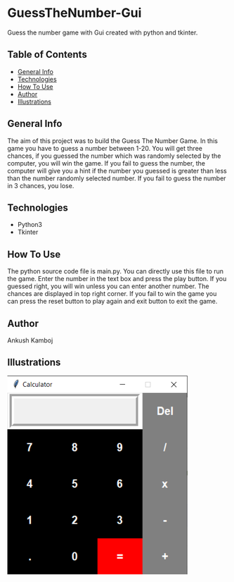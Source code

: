 # GuessTheNumber-Gui
Guess the number game with Gui created with python and tkinter.
  
## Table of Contents
* [General Info](#general-info)
* [Technologies](#technologies)
* [How To Use](#howtouse)
* [Author](#author)
* [Illustrations](#illustrations)

## General Info
  The aim of this project was to build the Guess The Number Game. In this game you have to guess a number between 1-20. You will get three chances, if you guessed the number which was randomly selected by the computer, you will win the game. If you fail to guess the number, the computer will give you a hint if the number you guessed is greater than less than the number randomly selected number. If you fail to guess the number in 3 chances, you lose.
  
## Technologies
* Python3
* Tkinter

## How To Use
  The python source code file is main.py. You can directly use this file to run the game. Enter the number in the text box and press the play button. If you guessed right, you will win unless you can enter another number. The chances are displayed in top right corner. If you fail to win the game you can press the reset button to play again and exit button to exit the game.
  
## Author
Ankush Kamboj

## Illustrations
![Alt text](https://github.com/Ankush-Kamboj/CalculatorGui/blob/master/Screenshot1.PNG?raw=true "Calculator")
